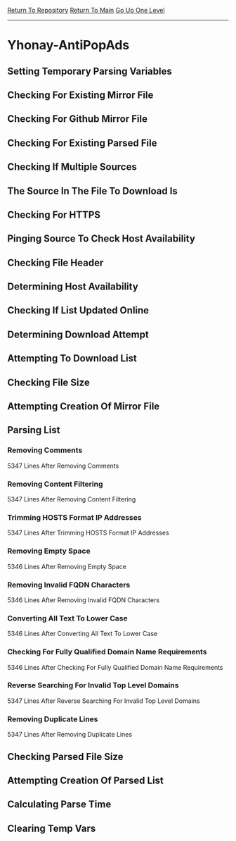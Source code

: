 [Return To Repository](https://github.com/deathbybandaid/piholeparser/)
[Return To Main](https://github.com/deathbybandaid/piholeparser/blob/master/RecentRunLogs/Mainlog.md)
[Go Up One Level](https://github.com/deathbybandaid/piholeparser/blob/master/RecentRunLogs/TopLevelScripts/30-Processing-Blacklists.md)
____________________________________
# Yhonay-AntiPopAds
## Setting Temporary Parsing Variables
## Checking For Existing Mirror File
## Checking For Github Mirror File
## Checking For Existing Parsed File
## Checking If Multiple Sources
## The Source In The File To Download Is
## Checking For HTTPS
## Pinging Source To Check Host Availability
## Checking File Header
## Determining Host Availability
## Checking If List Updated Online
## Determining Download Attempt
## Attempting To Download List
## Checking File Size
## Attempting Creation Of Mirror File
## Parsing List
### Removing Comments
5347 Lines After Removing Comments
### Removing Content Filtering
5347 Lines After Removing Content Filtering
### Trimming HOSTS Format IP Addresses
5347 Lines After Trimming HOSTS Format IP Addresses
### Removing Empty Space
5346 Lines After Removing Empty Space
### Removing Invalid FQDN Characters
5346 Lines After Removing Invalid FQDN Characters
### Converting All Text To Lower Case
5346 Lines After Converting All Text To Lower Case
### Checking For Fully Qualified Domain Name Requirements
5346 Lines After Checking For Fully Qualified Domain Name Requirements
### Reverse Searching For Invalid Top Level Domains
5347 Lines After Reverse Searching For Invalid Top Level Domains
### Removing Duplicate Lines
5347 Lines After Removing Duplicate Lines
## Checking Parsed File Size
## Attempting Creation Of Parsed List
## Calculating Parse Time
## Clearing Temp Vars
